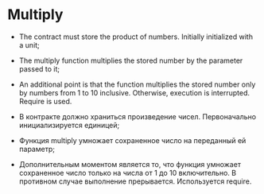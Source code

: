 # Multiply

- The contract must store the product of numbers. Initially initialized with a unit;
- The multiply function multiplies the stored number by the parameter passed to it;
- An additional point is that the function multiplies the stored number only by numbers from 1 to 10 inclusive. Otherwise, execution is interrupted. Require is used.

- В контракте должно храниться произведение чисел. Первоначально инициализируется единицей;
- Функция multiply умножает сохраненное число на переданный ей параметр;
- Дополнительным моментом является то, что функция умножает сохраненное число только на числа от 1 до 10 включительно. В противном случае выполнение прерывается. Используется require.